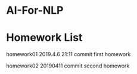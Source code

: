 
# AI-For-NLP
# Homework List

homework01 2019.4.6 21:11 commit first homework

homework02 20190411 commit second homework
